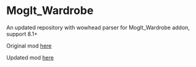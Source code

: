 # MogIt_Wardrobe
An updated repository with wowhead parser for MogIt_Wardrobe addon, support 8.1+

Original mod [here](https://www.curseforge.com/wow/addons/mogit_wardrobe)

Updated mod [here](https://www.curseforge.com/wow/addons/mogit_wardrobe)